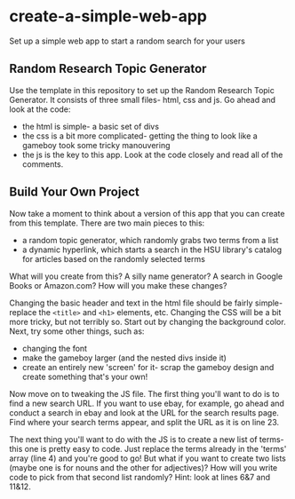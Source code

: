 # create-a-simple-web-app
Set up a simple web app to start a random search for your users

## Random Research Topic Generator

Use the template in this repository to set up the Random Research Topic Generator. It consists of three small files- html, css and js. Go ahead and look at the code:

* the html is simple- a basic set of divs
* the css is a bit more complicated- getting the thing to look like a gameboy took some tricky manouvering
* the js is the key to this app. Look at the code closely and read all of the comments. 

## Build Your Own Project

Now take a moment to think about a version of this app that you can create from this template. There are two main pieces to this: 
* a random topic generator, which randomly grabs two terms from a list
* a dynamic hyperlink, which starts a search in the HSU library's catalog for articles based on the randomly selected terms

What will you create from this? A silly name generator? A search in Google Books or Amazon.com? How will you make these changes? 

Changing the basic header and text in the html file should be fairly simple- replace the ```<title>``` and ```<h1>``` elements, etc. Changing the CSS will be a bit more tricky, but not terribly so. Start out by changing the background color. Next, try some other things, such as:

* changing the font
* make the gameboy larger (and the nested divs inside it)
* create an entirely new 'screen' for it- scrap the gameboy design and create something that's your own!

Now move on to tweaking the JS file. The first thing you'll want to do is to find a new search URL. If you want to use ebay, for example, go ahead and conduct a search in ebay and look at the URL for the search results page. Find where your search terms appear, and split the URL as it is on line 23. 

The next thing you'll want to do with the JS is to create a new list of terms- this one is pretty easy to code. Just replace the terms already in the 'terms' array (line 4) and you're good to go! But what if you want to create two lists (maybe one is for nouns and the other for adjectives)? How will you write code to pick from that second list randomly? Hint: look at lines 6&7 and 11&12.
